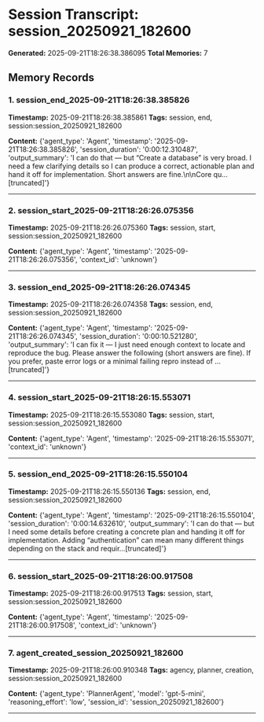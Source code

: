 # Session Transcript: session_20250921_182600

**Generated:** 2025-09-21T18:26:38.386095
**Total Memories:** 7

## Memory Records

### 1. session_end_2025-09-21T18:26:38.385826

**Timestamp:** 2025-09-21T18:26:38.385861
**Tags:** session, end, session:session_20250921_182600

**Content:** {'agent_type': 'Agent', 'timestamp': '2025-09-21T18:26:38.385826', 'session_duration': '0:00:12.310487', 'output_summary': 'I can do that — but “Create a database” is very broad. I need a few clarifying details so I can produce a correct, actionable plan and hand it off for implementation. Short answers are fine.\n\nCore qu...[truncated]'}

---

### 2. session_start_2025-09-21T18:26:26.075356

**Timestamp:** 2025-09-21T18:26:26.075360
**Tags:** session, start, session:session_20250921_182600

**Content:** {'agent_type': 'Agent', 'timestamp': '2025-09-21T18:26:26.075356', 'context_id': 'unknown'}

---

### 3. session_end_2025-09-21T18:26:26.074345

**Timestamp:** 2025-09-21T18:26:26.074358
**Tags:** session, end, session:session_20250921_182600

**Content:** {'agent_type': 'Agent', 'timestamp': '2025-09-21T18:26:26.074345', 'session_duration': '0:00:10.521280', 'output_summary': 'I can fix it — I just need enough context to locate and reproduce the bug. Please answer the following (short answers are fine). If you prefer, paste error logs or a minimal failing repro instead of ...[truncated]'}

---

### 4. session_start_2025-09-21T18:26:15.553071

**Timestamp:** 2025-09-21T18:26:15.553080
**Tags:** session, start, session:session_20250921_182600

**Content:** {'agent_type': 'Agent', 'timestamp': '2025-09-21T18:26:15.553071', 'context_id': 'unknown'}

---

### 5. session_end_2025-09-21T18:26:15.550104

**Timestamp:** 2025-09-21T18:26:15.550136
**Tags:** session, end, session:session_20250921_182600

**Content:** {'agent_type': 'Agent', 'timestamp': '2025-09-21T18:26:15.550104', 'session_duration': '0:00:14.632610', 'output_summary': 'I can do that — but I need some details before creating a concrete plan and handing it off for implementation. Adding “authentication” can mean many different things depending on the stack and requir...[truncated]'}

---

### 6. session_start_2025-09-21T18:26:00.917508

**Timestamp:** 2025-09-21T18:26:00.917513
**Tags:** session, start, session:session_20250921_182600

**Content:** {'agent_type': 'Agent', 'timestamp': '2025-09-21T18:26:00.917508', 'context_id': 'unknown'}

---

### 7. agent_created_session_20250921_182600

**Timestamp:** 2025-09-21T18:26:00.910348
**Tags:** agency, planner, creation, session:session_20250921_182600

**Content:** {'agent_type': 'PlannerAgent', 'model': 'gpt-5-mini', 'reasoning_effort': 'low', 'session_id': 'session_20250921_182600'}

---

